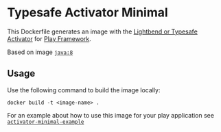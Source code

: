 # Typesafe Activator Minimal

This Dockerfile generates an image with the 
[Lightbend or Typesafe Activator](https://www.lightbend.com/activator/download) for [Play Framework](https://www.playframework.com/download).

Based on image [`java:8`](https://hub.docker.com/_/java/)

## Usage

Use the following command to build the image locally:
```
docker build -t <image-name> .
```

For an example about how to use this image for your play application see [`activator-minimal-example`](../activator-minimal-example/)